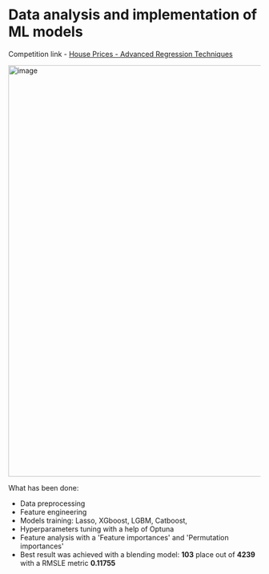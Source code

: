 # Data analysis and implementation of ML models
Competition link - [House Prices - Advanced Regression Techniques](https://www.kaggle.com/c/house-prices-advanced-regression-techniques/overview)

<img width="821" alt="image" src="https://user-images.githubusercontent.com/79322484/159686192-9fb63c9e-4e28-4db4-8aa5-8b9e1fcc1583.png">

What has been done:
- Data preprocessing
- Feature engineering
- Models training: Lasso, XGboost, LGBM, Catboost,
- Hyperparameters tuning with a help of Optuna
- Feature analysis with a 'Feature importances' and 'Permutation importances'
- Best result was achieved with a blending model: __103__ place out of __4239__ with a RMSLE metric __0.11755__
